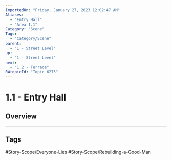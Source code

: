 ```yaml
---
ImportedOn: "Friday, January 27, 2023 12:02:47 AM"
Aliases:
  - "Entry Hall"
  - "Area 1.1"
Category: "Scene"
Tags:
  - "Category/Scene"
parent:
  - "1 - Street Level"
up:
  - "1 - Street Level"
next:
  - "1.2 - Terrace"
RWtopicId: "Topic_6275"
---
```

# 1.1 - Entry Hall
## Overview

---
## Tags
#Story-Scope/Everyone-Lies #Story-Scope/Rebuilding-a-Good-Man

